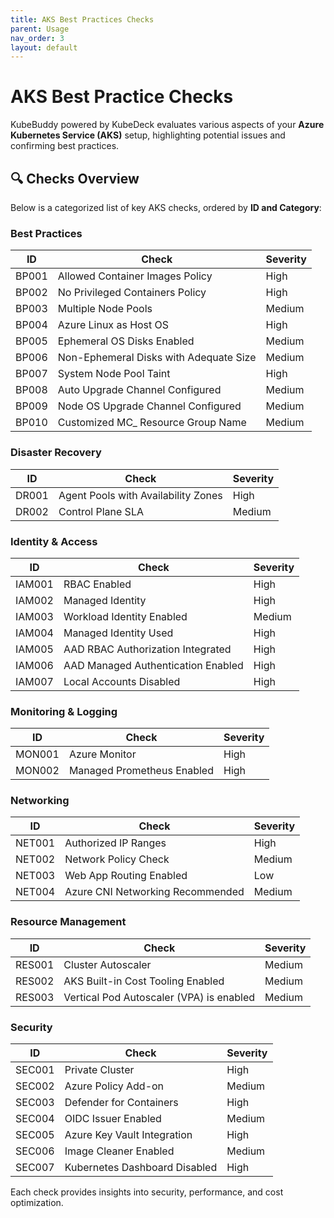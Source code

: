 ```yaml
---
title: AKS Best Practices Checks
parent: Usage
nav_order: 3
layout: default
---
```


# AKS Best Practice Checks

KubeBuddy powered by KubeDeck evaluates various aspects of your **Azure Kubernetes Service (AKS)** setup, highlighting potential issues and confirming best practices.

## 🔍 Checks Overview

Below is a categorized list of key AKS checks, ordered by **ID and Category**:

### Best Practices

| ID    | Check                                   | Severity |
|-------|-----------------------------------------|----------|
| BP001 | Allowed Container Images Policy        | High     |
| BP002 | No Privileged Containers Policy        | High     |
| BP003 | Multiple Node Pools                    | Medium   |
| BP004 | Azure Linux as Host OS                 | High     |
| BP005 | Ephemeral OS Disks Enabled             | Medium   |
| BP006 | Non-Ephemeral Disks with Adequate Size | Medium   |
| BP007 | System Node Pool Taint                 | High     |
| BP008 | Auto Upgrade Channel Configured        | Medium   |
| BP009 | Node OS Upgrade Channel Configured     | Medium   |
| BP010 | Customized MC_ Resource Group Name     | Medium   |

### Disaster Recovery

| ID    | Check                                   | Severity |
|-------|-----------------------------------------|----------|
| DR001 | Agent Pools with Availability Zones    | High     |
| DR002 | Control Plane SLA                      | Medium   |

### Identity & Access

| ID    | Check                                   | Severity |
|-------|-----------------------------------------|----------|
| IAM001| RBAC Enabled                           | High     |
| IAM002| Managed Identity                       | High     |
| IAM003| Workload Identity Enabled              | Medium   |
| IAM004| Managed Identity Used                  | High     |
| IAM005| AAD RBAC Authorization Integrated      | High     |
| IAM006| AAD Managed Authentication Enabled     | High     |
| IAM007| Local Accounts Disabled                | High     |

### Monitoring & Logging

| ID    | Check                                   | Severity |
|-------|-----------------------------------------|----------|
| MON001| Azure Monitor                          | High     |
| MON002| Managed Prometheus Enabled             | High     |

### Networking

| ID    | Check                                   | Severity |
|-------|-----------------------------------------|----------|
| NET001| Authorized IP Ranges                   | High     |
| NET002| Network Policy Check                   | Medium   |
| NET003| Web App Routing Enabled                | Low      |
| NET004| Azure CNI Networking Recommended       | Medium   |

### Resource Management

| ID    | Check                                   | Severity |
|-------|-----------------------------------------|----------|
| RES001| Cluster Autoscaler                     | Medium   |
| RES002| AKS Built-in Cost Tooling Enabled      | Medium   |
| RES003| Vertical Pod Autoscaler (VPA) is enabled| Medium   |

### Security

| ID    | Check                                   | Severity |
|-------|-----------------------------------------|----------|
| SEC001| Private Cluster                        | High     |
| SEC002| Azure Policy Add-on                    | Medium   |
| SEC003| Defender for Containers                | High     |
| SEC004| OIDC Issuer Enabled                    | Medium   |
| SEC005| Azure Key Vault Integration            | High     |
| SEC006| Image Cleaner Enabled                  | Medium   |
| SEC007| Kubernetes Dashboard Disabled          | High     |

Each check provides insights into security, performance, and cost optimization.